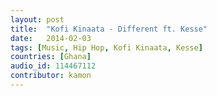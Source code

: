 ```yaml
---
layout: post
title:  "Kofi Kinaata - Different ft. Kesse"
date:   2014-02-03
tags: [Music, Hip Hop, Kofi Kinaata, Kesse]
countries: [Ghana]
audio_id: 114467112
contributor: kamon
---
```



                
                